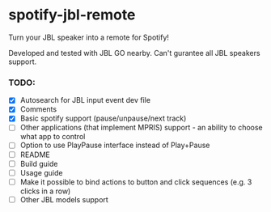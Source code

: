 # spotify-jbl-remote

Turn your JBL speaker into a remote for Spotify!

Developed and tested with JBL GO nearby. Can't gurantee all JBL speakers support.

### TODO:
- [x] Autosearch for JBL input event dev file
- [x] Comments
- [x] Basic spotify support (pause/unpause/next track)
- [ ] Other applications (that implement MPRIS) support - an ability to choose what app to control
- [ ] Option to use PlayPause interface instead of Play+Pause
- [ ] README
- [ ] Build guide
- [ ] Usage guide
- [ ] Make it possible to bind actions to button and click sequences (e.g. 3 clicks in a row)
- [ ] Other JBL models support
